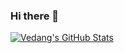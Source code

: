 ### Hi there 👋


[![Vedang's GitHub Stats](ahttps://github-readme-stats.vercel.app/api?username=venomega&show_icons=true&include_all_commits=true&count_private=true&theme=tokyonight)](https://github.com/anuraghazra/github-readme-stats)

<!--
[![Anurag's GitHub stats](https://github-readme-stats.vercel.app/api?username=venomega)](https://github.com/anuraghazra/github-readme-stats)
**venomega/venomega** is a ✨ _special_ ✨ repository because its `README.md` (this file) appears on your GitHub profile.

Here are some ideas to get you started:

- 🔭 I’m currently working on ...
- 🌱 I’m currently learning ...
- 👯 I’m looking to collaborate on ...
- 🤔 I’m looking for help with ...
- 💬 Ask me about ...
- 📫 How to reach me: ...
- 😄 Pronouns: ...
- ⚡ Fun fact: ...
-->
